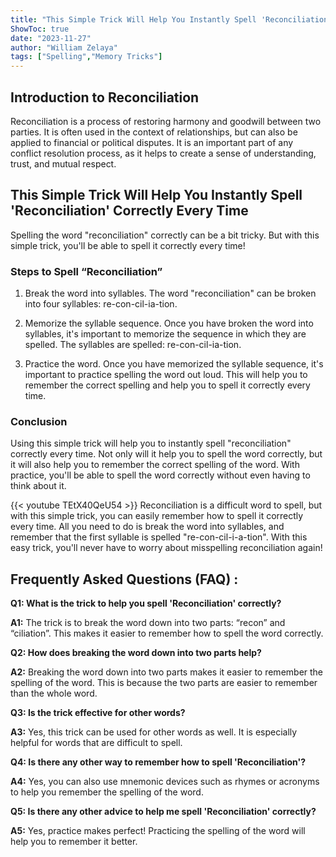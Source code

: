 ```yaml
---
title: "This Simple Trick Will Help You Instantly Spell 'Reconciliation' Correctly Every Time!"
ShowToc: true 
date: "2023-11-27"
author: "William Zelaya" 
tags: ["Spelling","Memory Tricks"]
---
```

## Introduction to Reconciliation

Reconciliation is a process of restoring harmony and goodwill between two parties. It is often used in the context of relationships, but can also be applied to financial or political disputes. It is an important part of any conflict resolution process, as it helps to create a sense of understanding, trust, and mutual respect.

## This Simple Trick Will Help You Instantly Spell 'Reconciliation' Correctly Every Time

Spelling the word "reconciliation" correctly can be a bit tricky. But with this simple trick, you'll be able to spell it correctly every time!

### Steps to Spell “Reconciliation”

1. Break the word into syllables. The word "reconciliation" can be broken into four syllables: re-con-cil-ia-tion.

2. Memorize the syllable sequence. Once you have broken the word into syllables, it's important to memorize the sequence in which they are spelled. The syllables are spelled: re-con-cil-ia-tion.

3. Practice the word. Once you have memorized the syllable sequence, it's important to practice spelling the word out loud. This will help you to remember the correct spelling and help you to spell it correctly every time.

### Conclusion

Using this simple trick will help you to instantly spell "reconciliation" correctly every time. Not only will it help you to spell the word correctly, but it will also help you to remember the correct spelling of the word. With practice, you'll be able to spell the word correctly without even having to think about it.

{{< youtube TEtX40QeU54 >}} 
Reconciliation is a difficult word to spell, but with this simple trick, you can easily remember how to spell it correctly every time. All you need to do is break the word into syllables, and remember that the first syllable is spelled "re-con-cil-i-a-tion". With this easy trick, you'll never have to worry about misspelling reconciliation again!

## Frequently Asked Questions (FAQ) :
**Q1: What is the trick to help you spell 'Reconciliation' correctly?**

**A1:** The trick is to break the word down into two parts: “recon” and “ciliation”. This makes it easier to remember how to spell the word correctly.

**Q2: How does breaking the word down into two parts help?**

**A2:** Breaking the word down into two parts makes it easier to remember the spelling of the word. This is because the two parts are easier to remember than the whole word.

**Q3: Is the trick effective for other words?**

**A3:** Yes, this trick can be used for other words as well. It is especially helpful for words that are difficult to spell.

**Q4: Is there any other way to remember how to spell 'Reconciliation'?**

**A4:** Yes, you can also use mnemonic devices such as rhymes or acronyms to help you remember the spelling of the word.

**Q5: Is there any other advice to help me spell 'Reconciliation' correctly?**

**A5:** Yes, practice makes perfect! Practicing the spelling of the word will help you to remember it better.






